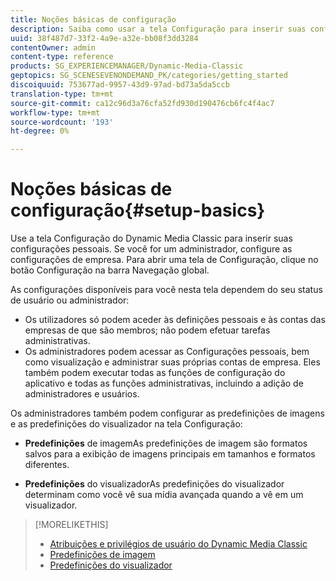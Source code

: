 ```yaml
---
title: Noções básicas de configuração
description: Saiba como usar a tela Configuração para inserir suas configurações pessoais. Se você for um administrador, configure as configurações de empresa.
uuid: 38f487d7-33f2-4a9e-a32e-bb08f3dd3284
contentOwner: admin
content-type: reference
products: SG_EXPERIENCEMANAGER/Dynamic-Media-Classic
geptopics: SG_SCENESEVENONDEMAND_PK/categories/getting_started
discoiquuid: 753677ad-9957-43d9-97ad-bd73a5da5ccb
translation-type: tm+mt
source-git-commit: ca12c96d3a76cfa52fd930d190476cb6fc4f4ac7
workflow-type: tm+mt
source-wordcount: '193'
ht-degree: 0%

---
```



# Noções básicas de configuração{#setup-basics}

Use a tela Configuração do Dynamic Media Classic para inserir suas configurações pessoais. Se você for um administrador, configure as configurações de empresa. Para abrir uma tela de Configuração, clique no botão Configuração na barra Navegação global.

As configurações disponíveis para você nesta tela dependem do seu status de usuário ou administrador:

* Os utilizadores só podem aceder às definições pessoais e às contas das empresas de que são membros; não podem efetuar tarefas administrativas.
* Os administradores podem acessar as Configurações pessoais, bem como visualização e administrar suas próprias contas de empresa. Eles também podem executar todas as funções de configuração do aplicativo e todas as funções administrativas, incluindo a adição de administradores e usuários.

Os administradores também podem configurar as predefinições de imagens e as predefinições do visualizador na tela Configuração:

* **Predefinições**
de imagemAs predefinições de imagem são formatos salvos para a exibição de imagens principais em tamanhos e formatos diferentes.

* **Predefinições**
do visualizadorAs predefinições do visualizador determinam como você vê sua mídia avançada quando a vê em um visualizador.

>[!MORELIKETHIS]
>
>* [Atribuições e privilégios de usuário do Dynamic Media Classic](administration-setup.md#user_administration)
>* [Predefinições de imagem](application-setup.md#image_presets)
>* [Predefinições do visualizador](application-setup.md#viewer_presets)

